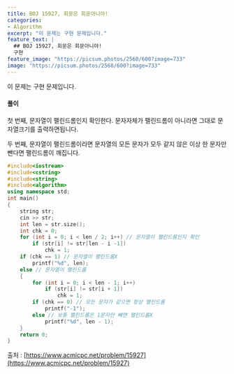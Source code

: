 ```yaml
---
title: BOJ 15927, 회문은 회문아니야!
categories:
- Algorithm
excerpt: "이 문제는 구현 문제입니다."
feature_text: |
  ## BOJ 15927, 회문은 회문아니야!
  구현
feature_image: "https://picsum.photos/2560/600?image=733"
image: "https://picsum.photos/2560/600?image=733"
---
```


이 문제는 구현 문제입니다.

<h4>풀이</h4> 
첫 번째, 문자열이 팰린드롬인지 확인한다. 문자자체가 팰린드롬이 아니라면 그대로 문자열크기를 출력하면됩니다.

두 번째, 문자열이 팰린드롬이라면 문자열의 모든 문자가 모두 같지 않은 이상 한 문자만 뺀다면 팰린드롬이 깨집니다.
​
```c++
#include<iostream>
#include<cstring>
#include<string>
#include<algorithm>
using namespace std;
int main()
{
	string str;
	cin >> str;
	int len = str.size();
	int chk = 0;
	for (int i = 0; i < len / 2; i++) // 문자열이 팰린드롬인지 확인
		if (str[i] != str[len - i -1])
			chk = 1;
	if (chk == 1) // 문자열이 팰린드롬X
		printf("%d", len);
	else // 문자열이 팰린드롬
	{
		for (int i = 0; i < len - 1; i++)
			if (str[i] != str[i + 1])
				chk = 1;
		if (chk == 0) // 모든 문자가 같으면 항상 팰린드롬
			printf("-1");
		else // 보통 팰린드롬은 1문자만 빼면 팰린드롬X
			printf("%d", len - 1);
	}
	return 0;
}
```

출처 : [https://www.acmicpc.net/problem/15927](https://www.acmicpc.net/problem/15927)